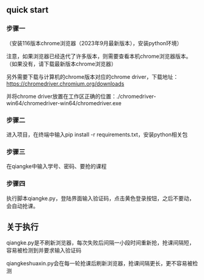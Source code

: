 ## quick start
### 步骤一
（安装116版本chrome浏览器（2023年9月最新版本），安装python环境）

注意，如果浏览器已经迭代了许多版本，则需要查看本机chrome浏览器版本。（如果没有，请下载最新版本chrome浏览器）

另外需要下载与计算机的chrome版本对应的chrome driver，下载地址：https://chromedriver.chromium.org/downloads

并将chrome driver放置在工作区正确的位置：./chromedriver-win64/chromedriver-win64/chromedriver.exe
### 步骤二
进入项目，在终端中输入pip install -r requirements.txt，安装python相关包
### 步骤三
在qiangke中输入学号、密码、要抢的课程
### 步骤四
执行脚本qiangke.py，登陆界面输入验证码，点击黄色登录按钮，之后不要动，会自动抢课。
## 关于执行
qiangke.py是不刷新浏览器，每次失败后间隔一小段时间重新抢，抢课间隔短，容易被检测到并要求输入验证码

qiangkeshuaxin.py会在每一轮抢课后刷新浏览器，抢课间隔更长，更不容易被检测
